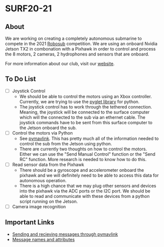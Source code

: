 # SURF20-21
## About
We are working on creating a completely autonomous submarine to compete in the 2021 [Robosub](https://robonation.org/programs/robosub/) competition. We are using an onboard Nvidia Jetson TX2 in combonation with a Pixhawk in order to control and process the 8 motors, 2 cameras, 2 hydrophones and sensors that are onboard. 

For more information about our club, visit our [website](http://mizzousurf.com). 

## To Do List
- [ ] Joystick Control
  - We should be able to control the motors using an Xbox controller. Currently, we are trying to use the [pyglet library](https://github.com/pyglet/pyglet) for python. 
  - The joystick control has to work through the tethered connection. Meaning, the joystick will be connected to the surface computer which will the connected to the sub via an ethernet cable. The joystick commands have to be sent from this surface computer to the Jetson onboard the sub.
- [ ] Control the motors via Python
  - See [pymavlink](https://www.ardusub.com/developers/pymavlink.html). This has pretty much all of the information needed to control the sub from the Jetson using python.
  - There are currently two thoughts on how to control the motors. Either we can use the "Send Manual Control" function or the "Send RC" function. More research is needed to know how to do this.
- [ ] Read sensor data from the Pixhawk
  - There should be a gyroscope and accelerometer onboard the pixhawk and we will definitely need to be able to access this data for autonomous operation.
  - There is a high chance that we may plug other sensors and devices into the pixhawk via the ADC ports or the I2C port. We should be able to read and communicate with these devices from a python script running on the Jetson.
- [ ] Camera image recognition

## Important Links
- [Sending and recieving messages through pymavlink](https://mavlink.io/en/mavgen_python/)
- [Message names and attributes](https://mavlink.io/en/messages/ardupilotmega.html)
